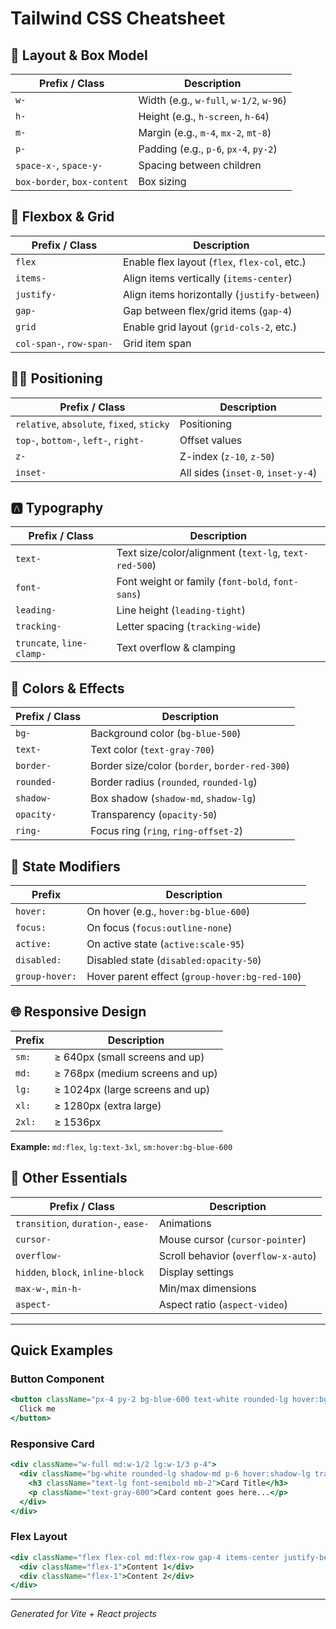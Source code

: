 # Tailwind CSS Cheatsheet

## 🧱 Layout & Box Model

| Prefix / Class | Description |
|---|---|
| `w-` | Width (e.g., `w-full`, `w-1/2`, `w-96`) |
| `h-` | Height (e.g., `h-screen`, `h-64`) |
| `m-` | Margin (e.g., `m-4`, `mx-2`, `mt-8`) |
| `p-` | Padding (e.g., `p-6`, `px-4`, `py-2`) |
| `space-x-`, `space-y-` | Spacing between children |
| `box-border`, `box-content` | Box sizing |

## 🧭 Flexbox & Grid

| Prefix / Class | Description |
|---|---|
| `flex` | Enable flex layout (`flex`, `flex-col`, etc.) |
| `items-` | Align items vertically (`items-center`) |
| `justify-` | Align items horizontally (`justify-between`) |
| `gap-` | Gap between flex/grid items (`gap-4`) |
| `grid` | Enable grid layout (`grid-cols-2`, etc.) |
| `col-span-`, `row-span-` | Grid item span |

## 🧍‍♂️ Positioning

| Prefix / Class | Description |
|---|---|
| `relative`, `absolute`, `fixed`, `sticky` | Positioning |
| `top-`, `bottom-`, `left-`, `right-` | Offset values |
| `z-` | Z-index (`z-10`, `z-50`) |
| `inset-` | All sides (`inset-0`, `inset-y-4`) |

## 🅰️ Typography

| Prefix / Class | Description |
|---|---|
| `text-` | Text size/color/alignment (`text-lg`, `text-red-500`) |
| `font-` | Font weight or family (`font-bold`, `font-sans`) |
| `leading-` | Line height (`leading-tight`) |
| `tracking-` | Letter spacing (`tracking-wide`) |
| `truncate`, `line-clamp-` | Text overflow & clamping |

## 🎨 Colors & Effects

| Prefix / Class | Description |
|---|---|
| `bg-` | Background color (`bg-blue-500`) |
| `text-` | Text color (`text-gray-700`) |
| `border-` | Border size/color (`border`, `border-red-300`) |
| `rounded-` | Border radius (`rounded`, `rounded-lg`) |
| `shadow-` | Box shadow (`shadow-md`, `shadow-lg`) |
| `opacity-` | Transparency (`opacity-50`) |
| `ring-` | Focus ring (`ring`, `ring-offset-2`) |

## 🔄 State Modifiers

| Prefix | Description |
|---|---|
| `hover:` | On hover (e.g., `hover:bg-blue-600`) |
| `focus:` | On focus (`focus:outline-none`) |
| `active:` | On active state (`active:scale-95`) |
| `disabled:` | Disabled state (`disabled:opacity-50`) |
| `group-hover:` | Hover parent effect (`group-hover:bg-red-100`) |

## 🌐 Responsive Design

| Prefix | Description |
|---|---|
| `sm:` | ≥ 640px (small screens and up) |
| `md:` | ≥ 768px (medium screens and up) |
| `lg:` | ≥ 1024px (large screens and up) |
| `xl:` | ≥ 1280px (extra large) |
| `2xl:` | ≥ 1536px |

**Example:** `md:flex`, `lg:text-3xl`, `sm:hover:bg-blue-600`

## 🎯 Other Essentials

| Prefix / Class | Description |
|---|---|
| `transition`, `duration-`, `ease-` | Animations |
| `cursor-` | Mouse cursor (`cursor-pointer`) |
| `overflow-` | Scroll behavior (`overflow-x-auto`) |
| `hidden`, `block`, `inline-block` | Display settings |
| `max-w-`, `min-h-` | Min/max dimensions |
| `aspect-` | Aspect ratio (`aspect-video`) |

---

## Quick Examples

### Button Component
```jsx
<button className="px-4 py-2 bg-blue-600 text-white rounded-lg hover:bg-blue-700 transition-colors">
  Click me
</button>
```

### Responsive Card
```jsx
<div className="w-full md:w-1/2 lg:w-1/3 p-4">
  <div className="bg-white rounded-lg shadow-md p-6 hover:shadow-lg transition-shadow">
    <h3 className="text-lg font-semibold mb-2">Card Title</h3>
    <p className="text-gray-600">Card content goes here...</p>
  </div>
</div>
```

### Flex Layout
```jsx
<div className="flex flex-col md:flex-row gap-4 items-center justify-between">
  <div className="flex-1">Content 1</div>
  <div className="flex-1">Content 2</div>
</div>
```

---

*Generated for Vite + React projects*